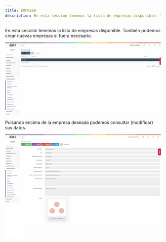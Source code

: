 ```yaml
---
title: EMPRESA
description: En esta sección tenemos la lista de empresas disponible. También podemos crear nuevas empresas si fuera necesario.
---
```


En esta sección tenemos la lista de empresas disponible. También podemos crear nuevas empresas si fuera necesario.

![Paso 1](../../../assets/tu_empresa/empresa_1.png)

Pulsando encima de la empresa deseada podemos consultar (modificar) sus datos.

![Paso 2](../../../assets/tu_empresa/empresa_2.png)